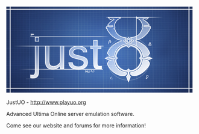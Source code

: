 ![ScreenShot](JustUOlogo.png)

JustUO - http://www.playuo.org

Advanced Ultima Online server emulation software.

Come see our website and forums for more information!